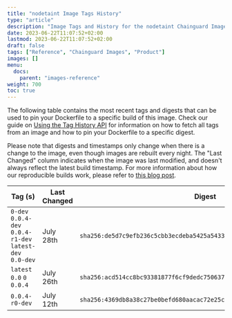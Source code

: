 ```yaml
---
title: "nodetaint Image Tags History"
type: "article"
description: "Image Tags and History for the nodetaint Chainguard Image"
date: 2023-06-22T11:07:52+02:00
lastmod: 2023-06-22T11:07:52+02:00
draft: false
tags: ["Reference", "Chainguard Images", "Product"]
images: []
menu:
  docs:
    parent: "images-reference"
weight: 700
toc: true
---
```


The following table contains the most recent tags and digests that can be used to pin your Dockerfile to a specific build of this image. Check our guide on [Using the Tag History API](/chainguard/chainguard-images/using-the-tag-history-api/) for information on how to fetch all tags from an image and how to pin your Dockerfile to a specific digest.

Please note that digests and timestamps only change when there is a change to the image, even though images are rebuilt every night. The "Last Changed" column indicates when the image was last modified, and doesn't always reflect the latest build timestamp. For more information about how our reproducible builds work, please refer to [this blog post](https://www.chainguard.dev/unchained/reproducing-chainguards-reproducible-image-builds).

| Tag (s)                                                    | Last Changed | Digest                                                                    |
|------------------------------------------------------------|--------------|---------------------------------------------------------------------------|
|  `0-dev` `0.0.4-dev` `0.0.4-r1-dev` `latest-dev` `0.0-dev` | July 28th    | `sha256:de5d7c9efb236c5cbb3ecdeba5425a5433ae08c7c32bca758abe940b7160f871` |
|  `latest` `0.0` `0` `0.0.4`                                | July 26th    | `sha256:acd514cc8bc93381877f6cf9dedc7506373b30f83dffb9fcf0d512fb19c54dbd` |
|  `0.0.4-r0-dev`                                            | July 12th    | `sha256:4369db8a38c27be0befd680aacac72e25ce92436cce82e29eb0fe3ca34822037` |
